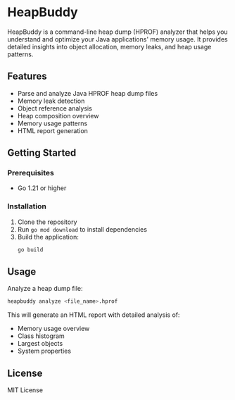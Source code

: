 # HeapBuddy

HeapBuddy is a command-line heap dump (HPROF) analyzer that helps you understand and optimize your Java applications' memory usage. It provides detailed insights into object allocation, memory leaks, and heap usage patterns.

## Features

- Parse and analyze Java HPROF heap dump files
- Memory leak detection
- Object reference analysis
- Heap composition overview
- Memory usage patterns
- HTML report generation

## Getting Started

### Prerequisites

- Go 1.21 or higher

### Installation

1. Clone the repository
2. Run `go mod download` to install dependencies
3. Build the application:
   ```bash
   go build
   ```

## Usage

Analyze a heap dump file:
```bash
heapbuddy analyze <file_name>.hprof
```

This will generate an HTML report with detailed analysis of:
- Memory usage overview
- Class histogram
- Largest objects
- System properties

## License

MIT License
